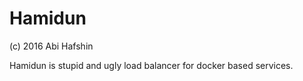 Hamidun
=======

(c) 2016 Abi Hafshin

Hamidun is stupid and ugly load balancer for docker based services.
